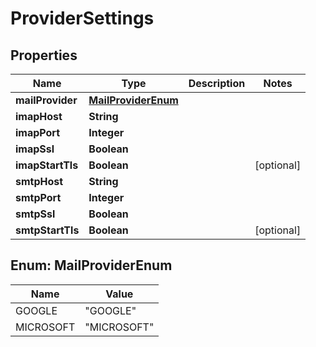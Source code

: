

# ProviderSettings


## Properties

| Name | Type | Description | Notes |
|------------ | ------------- | ------------- | -------------|
|**mailProvider** | [**MailProviderEnum**](#MailProviderEnum) |  |  |
|**imapHost** | **String** |  |  |
|**imapPort** | **Integer** |  |  |
|**imapSsl** | **Boolean** |  |  |
|**imapStartTls** | **Boolean** |  |  [optional] |
|**smtpHost** | **String** |  |  |
|**smtpPort** | **Integer** |  |  |
|**smtpSsl** | **Boolean** |  |  |
|**smtpStartTls** | **Boolean** |  |  [optional] |



## Enum: MailProviderEnum

| Name | Value |
|---- | -----|
| GOOGLE | &quot;GOOGLE&quot; |
| MICROSOFT | &quot;MICROSOFT&quot; |



